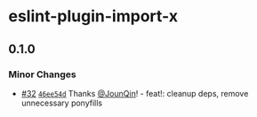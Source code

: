 # eslint-plugin-import-x

## 0.1.0

### Minor Changes

- [#32](https://github.com/un-es/eslint-plugin-import-x/pull/32) [`46ee54d`](https://github.com/un-es/eslint-plugin-import-x/commit/46ee54d04d0eefa3ca0cb15325f547a047172daf) Thanks [@JounQin](https://github.com/JounQin)! - feat!: cleanup deps, remove unnecessary ponyfills

